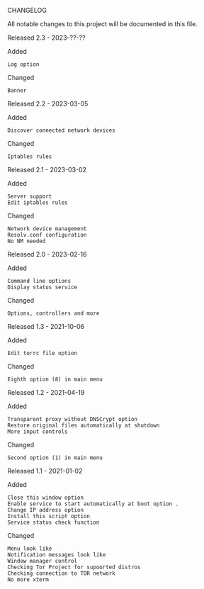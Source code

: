 CHANGELOG

All notable changes to this project will be documented in this file.

Released
2.3 - 2023-??-??

Added

    Log option

Changed

    Banner



Released
2.2 - 2023-03-05

Added

    Discover connected network devices

Changed

    Iptables rules



Released
2.1 - 2023-03-02

Added

    Server support
    Edit iptables rules

Changed

    Network device management
    Resolv.conf configuration
    No NM needed



Released
2.0 - 2023-02-16

Added

    Command line options
    Display status service

Changed

    Options, controllers and more
    


Released
1.3 - 2021-10-06

Added

    Edit torrc file option
    

Changed

    Eighth option (8) in main menu
    


Released
1.2 - 2021-04-19

Added

    Transparent proxy without DNSCrypt option
    Restore original files automatically at shutdown
    More input controls
    

Changed

    Second option (1) in main menu
    

Released
1.1 - 2021-01-02


Added

    Close this window option
    Enable service to start automatically at boot option .
    Change IP address option
    Install this script option
    Service status check function

Changed

    Menu look like
    Notification messages look like
    Window manager control
    Checking Tor Project for supoorted distros
    Checking connection to TOR network
    No more xterm
